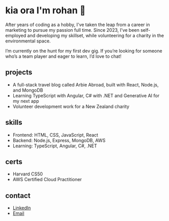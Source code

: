 # kia ora I'm rohan 👋

After years of coding as a hobby, I've taken the leap from a career in marketing to pursue my passion full time. Since 2023, I’ve been self-employed and developing my skillset, while volunteering for a charity in the environmental space. 

I’m currently on the hunt for my first dev gig. If you’re looking for someone who’s a team player and eager to learn, I’d love to chat!

## projects
- A full-stack travel blog called Arbie Abroad, built with React, Node.js, and MongoDB
- Learning TypeScript with Angular, C# with .NET and Generative AI for my next app
- Volunteer development work for a New Zealand charity

## skills  
- Frontend: HTML, CSS, JavaScript, React
- Backend: Node.js, Express, MongoDB, AWS
- Learning: TypeScript, Angular, C#, .NET

## certs  
- Harvard CS50
- AWS Certified Cloud Practitioner
 
## contact
- [LinkedIn](https:/www.linkedin.com/in/drummondr)  
- [Email](mailto:drummond.rohan@gmail.com)  
<!--
**rohandrummond/rohandrummond** is a ✨ _special_ ✨ repository because its `README.md` (this file) appears on your GitHub profile.

Here are some ideas to get you started:

- 🔭 I’m currently working on ...
- 🌱 I’m currently learning ...
- 👯 I’m looking to collaborate on ...
- 🤔 I’m looking for help with ...
- 💬 Ask me about ...
- 📫 How to reach me: ...
- 😄 Pronouns: ...
- ⚡ Fun fact: ...
-->
